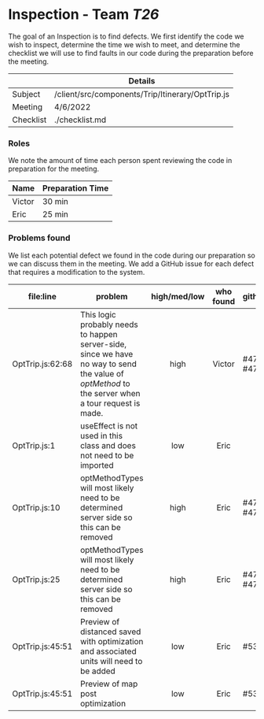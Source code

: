 # Inspection - Team *T26* 

The goal of an Inspection is to find defects.
We first identify the code we wish to inspect, determine the time we wish to meet, and determine the checklist we will use to find faults in our code during the preparation before the meeting.

|  | Details |
| ----- | ----- |
| Subject | /client/src/components/Trip/Itinerary/OptTrip.js |
| Meeting | 4/6/2022 |
| Checklist | ./checklist.md |

### Roles

We note the amount of time each person spent reviewing the code in preparation for the meeting.

| Name | Preparation Time |
| ---- | ---- |
| Victor | 30 min |
| Eric | 25 min |



### Problems found

We list each potential defect we found in the code during our preparation so we can discuss them in the meeting.
We add a GitHub issue for each defect that requires a modification to the system.

| file:line | problem | high/med/low | who found | github#  |
| --- | --- | :---: | :---: | --- |
| OptTrip.js:62:68 | This logic probably needs to happen server-side, since we have no way to send the value of *optMethod* to the server when a tour request is made. | high | Victor | #477, #478 |
| OptTrip.js:1 | useEffect is not used in this class and does not need to be imported | low | Eric |  |
| OptTrip.js:10| optMethodTypes will most likely need to be determined server side so this can be removed| high | Eric | #477, #478 |
| OptTrip.js:25| optMethodTypes will most likely need to be determined server side so this can be removed | high | Eric | #477, #478 |
| OptTrip.js:45:51| Preview of distanced saved with optimization and associated units will need to be added | low | Eric | #534 |
| OptTrip.js:45:51| Preview of map post optimization | low | Eric | #534 |
